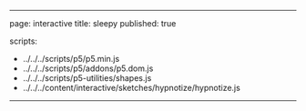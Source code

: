 
---
page: interactive
title: sleepy
published: true

scripts:
  - ../../../scripts/p5/p5.min.js
  - ../../../scripts/p5/addons/p5.dom.js
  - ../../../scripts/p5-utilities/shapes.js
  - ../../../content/interactive/sketches/hypnotize/hypnotize.js
---

<div id="sketch" class="pl-5">
  <div id="hypnotize-holder">
  </div>
</div>
